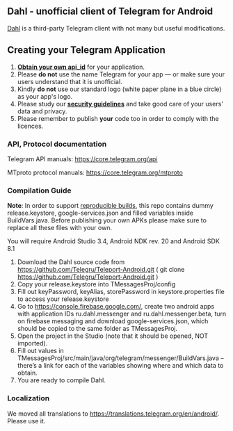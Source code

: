 ## Dahl - unofficial client of Telegram for Android

[Dahl](https://dahl.tilda.ws/) is a third-party Telegram client with not many but useful modifications.

## Creating your Telegram Application

1. [**Obtain your own api_id**](https://core.telegram.org/api/obtaining_api_id) for your application.
2. Please **do not** use the name Telegram for your app — or make sure your users understand that it is unofficial.
3. Kindly **do not** use our standard logo (white paper plane in a blue circle) as your app's logo.
3. Please study our [**security guidelines**](https://core.telegram.org/mtproto/security_guidelines) and take good care of your users' data and privacy.
4. Please remember to publish **your** code too in order to comply with the licences.

### API, Protocol documentation

Telegram API manuals: https://core.telegram.org/api

MTproto protocol manuals: https://core.telegram.org/mtproto

### Compilation Guide

**Note**: In order to support [reproducible builds](https://core.telegram.org/reproducible-builds), this repo contains dummy release.keystore,  google-services.json and filled variables inside BuildVars.java. Before publishing your own APKs please make sure to replace all these files with your own.

You will require Android Studio 3.4, Android NDK rev. 20 and Android SDK 8.1

1. Download the Dahl source code from https://github.com/Telegru/Teleport-Android.git ( git clone https://github.com/Telegru/Teleport-Android.git )
2. Copy your release.keystore into TMessagesProj/config
3. Fill out keyPassword, keyAlias, storePassword in keystore.properties file to access your release.keystore
4.  Go to https://console.firebase.google.com/, create two android apps with application IDs ru.dahl.messenger and ru.dahl.messenger.beta, turn on firebase messaging and download google-services.json, which should be copied to the same folder as TMessagesProj.
5. Open the project in the Studio (note that it should be opened, NOT imported).
6. Fill out values in TMessagesProj/src/main/java/org/telegram/messenger/BuildVars.java – there’s a link for each of the variables showing where and which data to obtain.
7. You are ready to compile Dahl.

### Localization

We moved all translations to https://translations.telegram.org/en/android/. Please use it.
